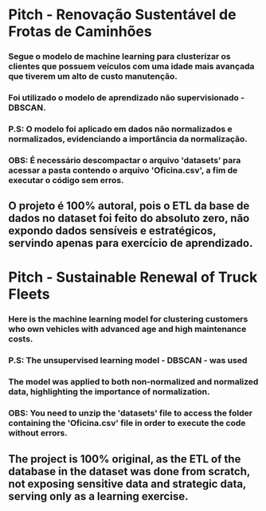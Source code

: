 # Pitch - Renovação Sustentável de Frotas de Caminhões

### Segue o modelo de machine learning para clusterizar os clientes que possuem veículos com uma idade mais avançada que tiverem um alto de custo manutenção.
### Foi utilizado o modelo de aprendizado não supervisionado - DBSCAN.
### P.S: O modelo foi aplicado em dados não normalizados e normalizados, evidenciando a importância da normalização.

### OBS: É necessário descompactar o arquivo 'datasets' para acessar a pasta contendo o arquivo 'Oficina.csv', a fim de executar o código sem erros.

## O projeto é 100% autoral, pois o ETL da base de dados no dataset foi feito do absoluto zero, não expondo dados sensíveis e estratégicos, servindo apenas para exercício de aprendizado.

# Pitch - Sustainable Renewal of Truck Fleets

### Here is the machine learning model for clustering customers who own vehicles with advanced age and high maintenance costs.
### P.S: The unsupervised learning model - DBSCAN - was used
### The model was applied to both non-normalized and normalized data, highlighting the importance of normalization.

### OBS: You need to unzip the 'datasets' file to access the folder containing the 'Oficina.csv' file in order to execute the code without errors.

## The project is 100% original, as the ETL of the database in the dataset was done from scratch, not exposing sensitive data and strategic data, serving only as a learning exercise.